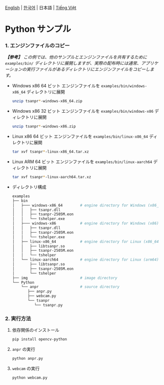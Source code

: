 [English](../README.md) | [한국어](README_ko-KR.md) | 日本語 | [Tiếng Việt](README_vi-VN.md)

# Python サンプル

### 1. エンジンファイルのコピー

_**【参考】** この例では、他のサンプルとエンジンファイルを共有するために `examples/bin/` ディレクトリに展開しますが、実際の配布時には通常、アプリケーションの実行ファイルがあるディレクトリにエンジンファイルをコピーします。_

- Windows x86 64 ビット
  エンジンファイルを `examples/bin/windows-x86_64` ディレクトリに展開
  ```sh
  unzip tsanpr*-windows-x86_64.zip
  ```
- Windows x86 32 ビット
  エンジンファイルを `examples/bin/windows-x86` ディレクトリに展開
  ```sh
  unzip tsanpr*-windows-x86.zip
  ```
- Linux x86 64 ビット
  エンジンファイルを `examples/bin/linux-x86_64` ディレクトリに展開
  ```sh
  tar xvf tsanpr*-linux-x86_64.tar.xz
  ```
- Linux ARM 64 ビット
  エンジンファイルを `examples/bin/linux-aarch64` ディレクトリに展開
  ```sh
  tar xvf tsanpr*-linux-aarch64.tar.xz
  ```
- ディレクトリ構成
  ```sh
  examples
  ├── bin
  │   ├─── windows-x86_64        # engine directory for Windows (x86_64)
  │   │   ├── tsanpr.dll
  │   │   ├── tsanpr-2505M.eon
  │   │   └── tshelper.exe
  │   ├─── windows-x86           # engine directory for Windows (x86)
  │   │   ├── tsanpr.dll
  │   │   ├── tsanpr-2505M.eon
  │   │   └── tshelper.exe
  │   ├── linux-x86_64           # engine directory for Linux (x86_64)
  │   │   ├── libtsanpr.so
  │   │   ├── tsanpr-2505M.eon
  │   │   └── tshelper
  │   └── linux-aarch64          # engine directory for Linux (arm64)
  │       ├── libtsanpr.so
  │       ├── tsanpr-2505M.eon
  │       └── tshelper
  ├── img                        # image directory
  └── Python
      └── anpr                   # source directory
         ├── anpr.py
         ├── webcam.py
         └── tsanpr
            └── tsanpr.py
  ```

### 2. 実行方法

1. 依存関係のインストール

   ```sh
   pip install opencv-python
   ```

2. `anpr` の実行

   ```sh
   python anpr.py
   ```

3. `webcam` の実行

   ```sh
   python webcam.py
   ```
